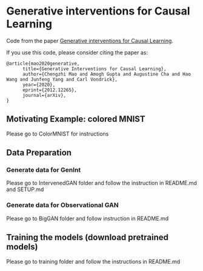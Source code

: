 # Generative interventions for Causal Learning

Code from the paper [Generative interventions for Causal Learning](https://arxiv.org/abs/2012.12265).

If you use this code, please consider citing the paper as:
```
@article{mao2020generative,
      title={Generative Interventions for Causal Learning}, 
      author={Chengzhi Mao and Amogh Gupta and Augustine Cha and Hao Wang and Junfeng Yang and Carl Vondrick},
      year={2020},
      eprint={2012.12265},
      journal={arXiv},      
}
```

## Motivating Example: colored MNIST
Please go to ColorMNIST for instructions

## Data Preparation
### Generate data for GenInt
Please go to IntervenedGAN folder and follow the instruction in README.md and SETUP.md

### Generate data for Observational GAN
Please go to BigGAN folder and follow instruction in README.md

## Training the models (download pretrained models)
Please go to training folder and follow the instructions in README.md


